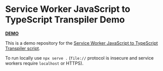 # Service Worker JavaScript to TypeScript Transpiler Demo

[**DEMO**](https://tomashubelbauer.github.io/sw-js-to-ts-transpiler-demo)

This is a demo repository for the [Service Worker JavaScript to TypeScript Transpiler script](https://github.com/TomasHubelbauer/sw-js-to-ts-transpiler).

To run locally use `npx serve .` (`file://` protocol is insecure and service workers require `localhost` or HTTPS).
